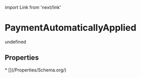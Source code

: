 import Link from 'next/link'
# PaymentAutomaticallyApplied

undefined

## Properties

<Grid>
* [](/Properties/Schema.org/)

</Grid>

